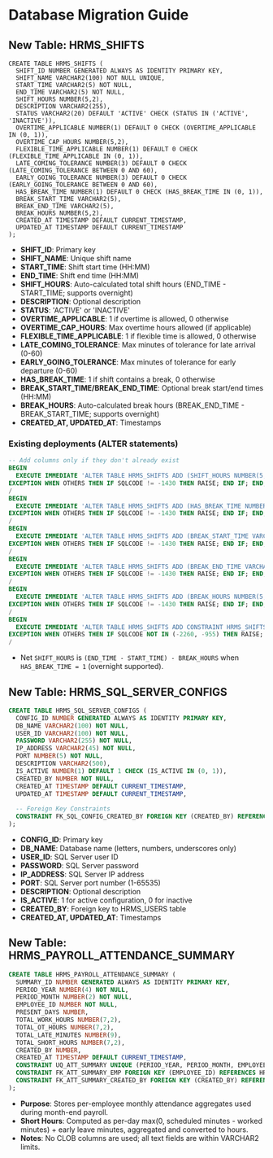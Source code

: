 # Database Migration Guide

## New Table: HRMS_SHIFTS

```
CREATE TABLE HRMS_SHIFTS (
  SHIFT_ID NUMBER GENERATED ALWAYS AS IDENTITY PRIMARY KEY,
  SHIFT_NAME VARCHAR2(100) NOT NULL UNIQUE,
  START_TIME VARCHAR2(5) NOT NULL,
  END_TIME VARCHAR2(5) NOT NULL,
  SHIFT_HOURS NUMBER(5,2),
  DESCRIPTION VARCHAR2(255),
  STATUS VARCHAR2(20) DEFAULT 'ACTIVE' CHECK (STATUS IN ('ACTIVE', 'INACTIVE')),
  OVERTIME_APPLICABLE NUMBER(1) DEFAULT 0 CHECK (OVERTIME_APPLICABLE IN (0, 1)),
  OVERTIME_CAP_HOURS NUMBER(5,2),
  FLEXIBLE_TIME_APPLICABLE NUMBER(1) DEFAULT 0 CHECK (FLEXIBLE_TIME_APPLICABLE IN (0, 1)),
  LATE_COMING_TOLERANCE NUMBER(3) DEFAULT 0 CHECK (LATE_COMING_TOLERANCE BETWEEN 0 AND 60),
  EARLY_GOING_TOLERANCE NUMBER(3) DEFAULT 0 CHECK (EARLY_GOING_TOLERANCE BETWEEN 0 AND 60),
  HAS_BREAK_TIME NUMBER(1) DEFAULT 0 CHECK (HAS_BREAK_TIME IN (0, 1)),
  BREAK_START_TIME VARCHAR2(5),
  BREAK_END_TIME VARCHAR2(5),
  BREAK_HOURS NUMBER(5,2),
  CREATED_AT TIMESTAMP DEFAULT CURRENT_TIMESTAMP,
  UPDATED_AT TIMESTAMP DEFAULT CURRENT_TIMESTAMP
);
```

- **SHIFT_ID**: Primary key
- **SHIFT_NAME**: Unique shift name
- **START_TIME**: Shift start time (HH:MM)
- **END_TIME**: Shift end time (HH:MM)
- **SHIFT_HOURS**: Auto-calculated total shift hours (END_TIME - START_TIME; supports overnight)
- **DESCRIPTION**: Optional description
- **STATUS**: 'ACTIVE' or 'INACTIVE'
- **OVERTIME_APPLICABLE**: 1 if overtime is allowed, 0 otherwise
- **OVERTIME_CAP_HOURS**: Max overtime hours allowed (if applicable)
- **FLEXIBLE_TIME_APPLICABLE**: 1 if flexible time is allowed, 0 otherwise
- **LATE_COMING_TOLERANCE**: Max minutes of tolerance for late arrival (0-60)
- **EARLY_GOING_TOLERANCE**: Max minutes of tolerance for early departure (0-60)
- **HAS_BREAK_TIME**: 1 if shift contains a break, 0 otherwise
- **BREAK_START_TIME/BREAK_END_TIME**: Optional break start/end times (HH:MM)
- **BREAK_HOURS**: Auto-calculated break hours (BREAK_END_TIME - BREAK_START_TIME; supports overnight)
- **CREATED_AT, UPDATED_AT**: Timestamps

### Existing deployments (ALTER statements)

```sql
-- Add columns only if they don't already exist
BEGIN
  EXECUTE IMMEDIATE 'ALTER TABLE HRMS_SHIFTS ADD (SHIFT_HOURS NUMBER(5,2))';
EXCEPTION WHEN OTHERS THEN IF SQLCODE != -1430 THEN RAISE; END IF; END;
/
BEGIN
  EXECUTE IMMEDIATE 'ALTER TABLE HRMS_SHIFTS ADD (HAS_BREAK_TIME NUMBER(1) DEFAULT 0)';
EXCEPTION WHEN OTHERS THEN IF SQLCODE != -1430 THEN RAISE; END IF; END;
/
BEGIN
  EXECUTE IMMEDIATE 'ALTER TABLE HRMS_SHIFTS ADD (BREAK_START_TIME VARCHAR2(5))';
EXCEPTION WHEN OTHERS THEN IF SQLCODE != -1430 THEN RAISE; END IF; END;
/
BEGIN
  EXECUTE IMMEDIATE 'ALTER TABLE HRMS_SHIFTS ADD (BREAK_END_TIME VARCHAR2(5))';
EXCEPTION WHEN OTHERS THEN IF SQLCODE != -1430 THEN RAISE; END IF; END;
/
BEGIN
  EXECUTE IMMEDIATE 'ALTER TABLE HRMS_SHIFTS ADD (BREAK_HOURS NUMBER(5,2))';
EXCEPTION WHEN OTHERS THEN IF SQLCODE != -1430 THEN RAISE; END IF; END;
/
BEGIN
  EXECUTE IMMEDIATE 'ALTER TABLE HRMS_SHIFTS ADD CONSTRAINT HRMS_SHIFTS_HAS_BREAK_TIME_CK CHECK (HAS_BREAK_TIME IN (0,1))';
EXCEPTION WHEN OTHERS THEN IF SQLCODE NOT IN (-2260, -955) THEN RAISE; END IF; END;
/
```

- Net `SHIFT_HOURS` is `(END_TIME - START_TIME) - BREAK_HOURS` when `HAS_BREAK_TIME = 1` (overnight supported).

## New Table: HRMS_SQL_SERVER_CONFIGS

```sql
CREATE TABLE HRMS_SQL_SERVER_CONFIGS (
  CONFIG_ID NUMBER GENERATED ALWAYS AS IDENTITY PRIMARY KEY,
  DB_NAME VARCHAR2(100) NOT NULL,
  USER_ID VARCHAR2(100) NOT NULL,
  PASSWORD VARCHAR2(255) NOT NULL,
  IP_ADDRESS VARCHAR2(45) NOT NULL,
  PORT NUMBER(5) NOT NULL,
  DESCRIPTION VARCHAR2(500),
  IS_ACTIVE NUMBER(1) DEFAULT 1 CHECK (IS_ACTIVE IN (0, 1)),
  CREATED_BY NUMBER NOT NULL,
  CREATED_AT TIMESTAMP DEFAULT CURRENT_TIMESTAMP,
  UPDATED_AT TIMESTAMP DEFAULT CURRENT_TIMESTAMP,
  
  -- Foreign Key Constraints
  CONSTRAINT FK_SQL_CONFIG_CREATED_BY FOREIGN KEY (CREATED_BY) REFERENCES HRMS_USERS(USER_ID)
);
```

- **CONFIG_ID**: Primary key
- **DB_NAME**: Database name (letters, numbers, underscores only)
- **USER_ID**: SQL Server user ID
- **PASSWORD**: SQL Server password
- **IP_ADDRESS**: SQL Server IP address
- **PORT**: SQL Server port number (1-65535)
- **DESCRIPTION**: Optional description
- **IS_ACTIVE**: 1 for active configuration, 0 for inactive
- **CREATED_BY**: Foreign key to HRMS_USERS table
- **CREATED_AT, UPDATED_AT**: Timestamps 

## New Table: HRMS_PAYROLL_ATTENDANCE_SUMMARY

```sql
CREATE TABLE HRMS_PAYROLL_ATTENDANCE_SUMMARY (
  SUMMARY_ID NUMBER GENERATED ALWAYS AS IDENTITY PRIMARY KEY,
  PERIOD_YEAR NUMBER(4) NOT NULL,
  PERIOD_MONTH NUMBER(2) NOT NULL,
  EMPLOYEE_ID NUMBER NOT NULL,
  PRESENT_DAYS NUMBER,
  TOTAL_WORK_HOURS NUMBER(7,2),
  TOTAL_OT_HOURS NUMBER(7,2),
  TOTAL_LATE_MINUTES NUMBER(9),
  TOTAL_SHORT_HOURS NUMBER(7,2),
  CREATED_BY NUMBER,
  CREATED_AT TIMESTAMP DEFAULT CURRENT_TIMESTAMP,
  CONSTRAINT UQ_ATT_SUMMARY UNIQUE (PERIOD_YEAR, PERIOD_MONTH, EMPLOYEE_ID),
  CONSTRAINT FK_ATT_SUMMARY_EMP FOREIGN KEY (EMPLOYEE_ID) REFERENCES HRMS_EMPLOYEES(EMPLOYEE_ID),
  CONSTRAINT FK_ATT_SUMMARY_CREATED_BY FOREIGN KEY (CREATED_BY) REFERENCES HRMS_USERS(USER_ID)
);
```

- **Purpose**: Stores per-employee monthly attendance aggregates used during month-end payroll.
- **Short Hours**: Computed as per-day max(0, scheduled minutes - worked minutes) + early leave minutes, aggregated and converted to hours.
- **Notes**: No CLOB columns are used; all text fields are within VARCHAR2 limits.